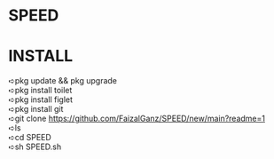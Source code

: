 # SPEED

# INSTALL
➪pkg update && pkg upgrade                       
➪pkg install toilet                           
➪pkg install figlet                                 
➪pkg install git                                 
➪git clone https://github.com/FaizalGanz/SPEED/new/main?readme=1                         
➪ls                           
➪cd SPEED                        
➪sh SPEED.sh                              
    
